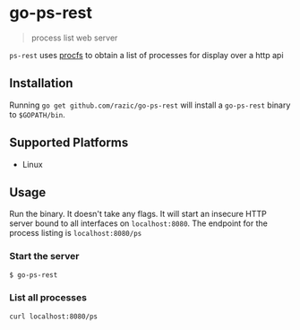 # go-ps-rest

> process list web server

`ps-rest` uses [procfs](https://en.wikipedia.org/wiki/Procfs) to obtain a list
of processes for display over a http api

## Installation

Running `go get github.com/razic/go-ps-rest` will install a `go-ps-rest` binary
to `$GOPATH/bin`.

## Supported Platforms

* Linux

## Usage

Run the binary. It doesn't take any flags. It will start an insecure HTTP
server bound to all interfaces on `localhost:8080`. The endpoint for the
process listing is `localhost:8080/ps`

### Start the server

```bash
$ go-ps-rest
```

### List all processes

```bash
curl localhost:8080/ps
```
